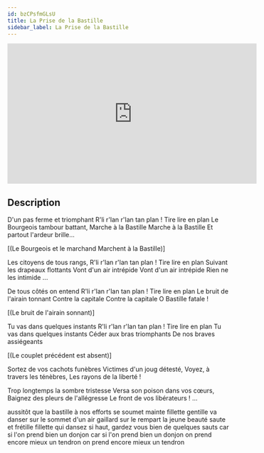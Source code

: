 ```yaml
---
id: bzCPsfmGLsU
title: La Prise de la Bastille
sidebar_label: La Prise de la Bastille
---
```


<iframe
  width="560"
  height="315"
  src="https://www.youtube.com/embed/bzCPsfmGLsU"
  title="YouTube video player"
  frameborder="0"
  allow="accelerometer; autoplay; clipboard-write; encrypted-media; gyroscope; picture-in-picture; web-share"
  referrerpolicy="strict-origin-when-cross-origin"
  allowfullscreen
></iframe>

## Description

D'un pas ferme et triomphant
R'li r'lan r'lan tan plan !
Tire lire en plan
Le Bourgeois tambour battant,
Marche à la Bastille
Marche à la Bastille
Et partout l'ardeur brille...

[(Le Bourgeois et le marchand
Marchent à la Bastille)]

Les citoyens de tous rangs,
R'li r'lan r'lan tan plan !
Tire lire en plan
Suivant les drapeaux flottants
Vont d'un air intrépide 
Vont d'un air intrépide
Rien ne les intimide ...

De tous côtés on entend
R'li r'lan r'lan tan plan !
Tire lire en plan
Le bruit de l'airain tonnant
Contre la capitale
Contre la capitale
O Bastille fatale !

[(Le bruit de l'airain sonnant)]

Tu vas dans quelques instants
R'li r'lan r'lan tan plan !
Tire lire en plan
Tu vas dans quelques instants
Céder aux bras triomphants
De nos braves assiégeants

[(Le couplet précédent est absent)]

Sortez de vos cachots funèbres
Victimes d'un joug détesté,
Voyez, à travers les ténèbres,
Les rayons de la liberté !

Trop longtemps la sombre tristesse
Versa son poison dans vos cœurs,
Baignez des pleurs de l'allégresse
Le front de vos libérateurs ! ...

aussitôt que la bastille à nos efforts se soumet
mainte fillette gentille va danser sur le sommet
d'un air gaillard sur le rempart
la jeune beauté saute et frétille
fillette qui dansez si haut, gardez vous bien de quelques sauts
car si l'on prend bien un donjon 
car si l'on prend bien un donjon 
on prend encore mieux un tendron 
on prend encore mieux un tendron
